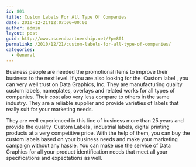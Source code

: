 ```yaml
---
id: 801
title: Custom Labels For All Type Of Companies
date: 2010-12-21T12:07:06+00:00
author: admin
layout: post
guid: http://www.ascendpartnership.net/?p=801
permalink: /2010/12/21/custom-labels-for-all-type-of-companies/
categories:
  - General
---
```

Business people are needed the promotional items to improve their business to the next level. If you are also looking for the &nbsp;Custom label&nbsp;, you can very well trust on Data Graphics, Inc. They are manufacturing quality custom labels, nameplates, overlays and related works for all types of companies. Their cost also very less compare to others in the same industry. They are a reliable supplier and provide varieties of labels that really suit for your marketing needs.

They are well experienced in this line of business more than 25 years and provide the quality &nbsp;Custom Labels&nbsp;, industrial labels, digital printing products at a very competitive price. With the help of them, you can buy the custom labels based on your business needs and make your marketing campaign without any hassle. You can make use the service of Data Graphics for all your product identification needs that meet all your specifications and expectations as well.